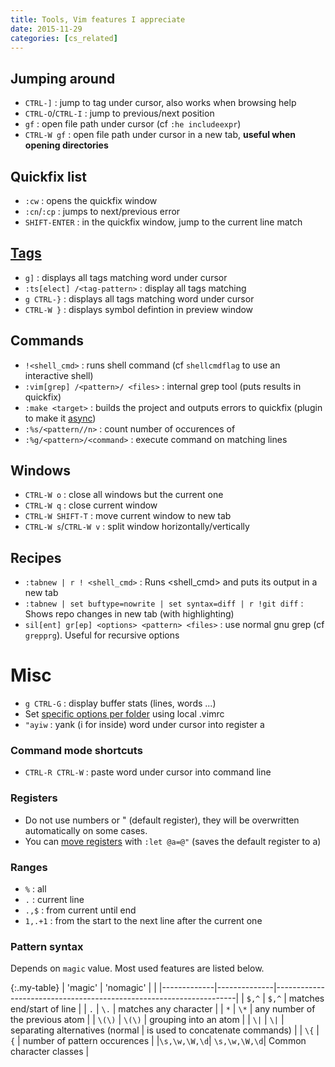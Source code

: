 ```yaml
---
title: Tools, Vim features I appreciate
date: 2015-11-29
categories: [cs_related]
---
```


## Jumping around
* `CTRL-]` : jump to tag under cursor, also works when browsing help
* `CTRL-O`/`CTRL-I` : jump to previous/next position
* `gf` : open file path under cursor (cf `:he includeexpr`)
* `CTRL-W gf` : open file path under cursor in a new tab, **useful when opening directories**

## Quickfix list
* `:cw`  : opens the quickfix window
* `:cn`/`:cp` : jumps to next/previous error
* `SHIFT-ENTER` : in the quickfix window, jump to the current line match

## [Tags][2]
* `g]` : displays all tags matching word under cursor
* `:ts[elect] /<tag-pattern>` : display all tags matching <tag-pattern>
* `g CTRL-}` : displays all tags matching word under cursor
* `CTRL-W }` : displays symbol defintion in preview window

## Commands
* `!<shell_cmd>` : runs shell command (cf `shellcmdflag` to use an interactive shell)
* `:vim[grep] /<pattern>/ <files>` : internal grep tool (puts results in quickfix)
* `:make <target>` : builds the project and outputs errors to quickfix (plugin to make it [async][4])
* `:%s/<pattern//n>` : count number of occurences of <pattern>
* `:%g/<pattern>/<command>` : execute command on matching lines

## Windows
* `CTRL-W o` : close all windows but the current one
* `CTRL-W q` : close current window
* `CTRL-W SHIFT-T` : move current window to new tab
* `CTRL-W s`/`CTRL-W v` : split window horizontally/vertically

## Recipes
* `:tabnew | r ! <shell_cmd>` : Runs <shell_cmd> and puts its output in a new tab
* `:tabnew | set buftype=nowrite | set syntax=diff | r !git diff` : Shows repo changes in new tab (with highlighting)
* `sil[ent] gr[ep] <options> <pattern> <files>` : use normal gnu grep (cf `grepprg`). Useful for recursive options


# Misc

* `g CTRL-G` : display buffer stats (lines, words ...)
* Set [specific options per folder][3] using local .vimrc
* `"ayiw` : yank (i for inside) word under cursor into register a

### Command mode shortcuts
* `CTRL-R CTRL-W` : paste word under cursor into command line

### Registers
* Do not use numbers or " (default register), they will be overwritten automatically on some cases.
* You can [move registers][1] with `:let @a=@"` (saves the default register to a)

### Ranges
* `%` : all 
* `.` : current line
* `.,$` : from current until end
* `1,.+1` : from the start to the next line after the current one

### Pattern syntax
Depends on `magic` value. Most used features are listed below.

{:.my-table}
|   'magic'   |   'nomagic'  |                                                                    |
|-------------|--------------|--------------------------------------------------------------------|
|   `$,^`     |    `$,^`     | matches end/start of line                                          |
|    `.`      |    `\.`      | matches any character                                              |
|    `*`      |    `\*`      | any number of the previous atom                                    |
|   `\(\)`    |   `\(\)`     | grouping into an atom                                              |
|   `\|`      |    `\|`      | separating alternatives (normal | is used to concatenate commands) |
|   `\{`      |    `{`       | number of pattern occurences                                       |
|`\s,\w,\W,\d`| `\s,\w,\W,\d`| Common character classes                                           |
    
[1]: http://vim.wikia.com/wiki/Comfortable_handling_of_registers    
[2]: http://vim.wikia.com/wiki/Browsing_programs_with_tags
[3]: http://www.ilker.de/specific-vim-settings-per-project.html
[4]: https://github.com/tpope/vim-dispatch

